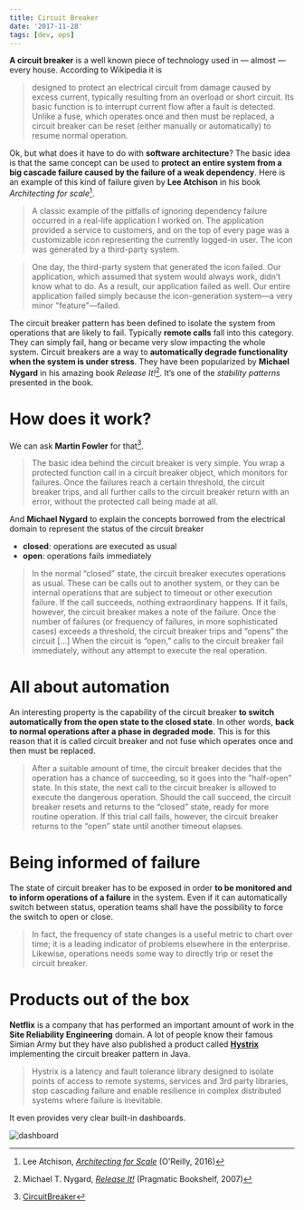 ```yaml
---
title: Circuit Breaker
date: '2017-11-28'
tags: [dev, ops]
---
```


**A circuit breaker** is a well known piece of technology used in — almost — every house. According to Wikipedia  it is

> designed to protect an electrical circuit from damage caused by excess current, typically resulting from an overload or short circuit. Its basic function is to interrupt current flow after a fault is detected. Unlike a fuse, which operates once and then must be replaced, a circuit breaker can be reset (either manually or automatically) to resume normal operation.

Ok, but what does it have to do with **software architecture**? The basic idea is that the same concept can be used to **protect an entire system from a big cascade failure caused by the failure of a weak dependency**. Here is an example of this kind of failure given by **Lee Atchison** in his book *Architecting for scale*[^1].

> A classic example of the pitfalls of ignoring dependency failure occurred in a real-life application I worked on. The application provided a service to customers, and on the top of every page was a customizable icon representing the currently logged-in user. The icon was generated by a third-party system.

> One day, the third-party system that generated the icon failed. Our application, which assumed that system would always work, didn’t know what to do. As a result, our application failed as well. Our entire application failed simply because the icon-generation system—a very minor "feature"—failed.

The circuit breaker pattern has been defined to isolate the system from operations that are likely to fail. Typically **remote calls** fall into this category. They can simply fail, hang or became very slow impacting the whole system. Circuit breakers are a way to **automatically degrade functionality when the system is under stress**. They have been popularized by **Michael Nygard** in his amazing book *Release It!*[^2]. It’s one of the *stability patterns* presented in the book.

# How does it work?

We can ask **Martin Fowler** for that[^3].

> The basic idea behind the circuit breaker is very simple. You wrap a protected function call in a circuit breaker object, which monitors for failures. Once the failures reach a certain threshold, the circuit breaker trips, and all further calls to the circuit breaker return with an error, without the protected call being made at all.

And **Michael Nygard** to explain the concepts borrowed from the electrical domain to represent the status of the circuit breaker

* **closed**: operations are executed as usual
* **open**: operations fails immediately

> In the normal “closed” state, the circuit breaker executes operations as usual. These can be calls out to another system, or they can be internal operations that are subject to timeout or other execution failure. If the call succeeds, nothing extraordinary happens. If it fails, however, the circuit breaker makes a note of the failure. Once the number of failures (or frequency of failures, in more sophisticated cases) exceeds a threshold, the circuit breaker trips and “opens” the circuit […] When the circuit is “open,” calls to the circuit breaker fail immediately, without any attempt to execute the real operation.

# All about automation

An interesting property is the capability of the circuit breaker **to switch automatically from the open state to the closed state**. In other words, **back to normal operations after a phase in degraded mode**. This is for this reason that it is called circuit breaker and not fuse which operates once and then must be replaced.

> After a suitable amount of time, the circuit breaker decides that the operation has a chance of succeeding, so it goes into the "half-open" state. In this state, the next call to the circuit breaker is allowed to execute the dangerous operation. Should the call succeed, the circuit breaker resets and returns to the “closed” state, ready for more routine operation. If this trial call fails, however, the circuit breaker returns to the “open” state until another timeout elapses.

# Being informed of failure

The state of circuit breaker has to be exposed in order **to be monitored and to inform operations of a failure** in the system. Even if it can automatically switch between status, operation teams shall have the possibility to force the switch to open or close.

> In fact, the frequency of state changes is a useful metric to chart over time; it is a leading indicator of problems elsewhere in the enterprise. Likewise, operations needs some way to directly trip or reset the circuit breaker.

# Products out of the box

**Netflix** is a company that has performed an important amount of work in the **Site Reliability Engineering** domain. A lot of people know their famous Simian Army  but they have also published a product called **[Hystrix](https://github.com/Netflix/Hystrix)** implementing the circuit breaker pattern in Java.

> Hystrix is a latency and fault tolerance library designed to isolate points of access to remote systems, services and 3rd party libraries, stop cascading failure and enable resilience in complex distributed systems where failure is inevitable.

It even provides very clear built-in dashboards.

![dashboard](/post/circuit-breaker_files/dashboard.png)

[^1]: Lee Atchison, *[Architecting for Scale](https://www.goodreads.com/book/show/27560189-architecting-for-scale)* (O'Reilly, 2016)
[^2]: Michael T. Nygard, *[Release It!](https://www.goodreads.com/book/show/1069827.Release_It_)* (Pragmatic Bookshelf, 2007)
[^3]: [CircuitBreaker](https://martinfowler.com/bliki/CircuitBreaker.html)